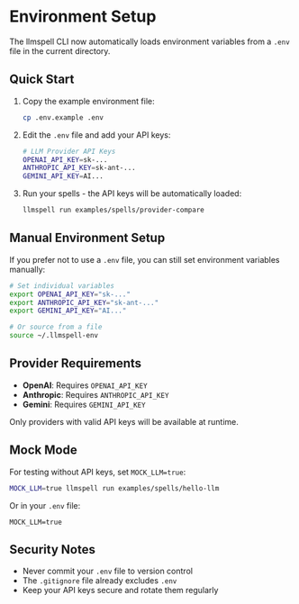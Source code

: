 # Environment Setup

The llmspell CLI now automatically loads environment variables from a `.env` file in the current directory.

## Quick Start

1. Copy the example environment file:
   ```bash
   cp .env.example .env
   ```

2. Edit the `.env` file and add your API keys:
   ```bash
   # LLM Provider API Keys
   OPENAI_API_KEY=sk-...
   ANTHROPIC_API_KEY=sk-ant-...
   GEMINI_API_KEY=AI...
   ```

3. Run your spells - the API keys will be automatically loaded:
   ```bash
   llmspell run examples/spells/provider-compare
   ```

## Manual Environment Setup

If you prefer not to use a `.env` file, you can still set environment variables manually:

```bash
# Set individual variables
export OPENAI_API_KEY="sk-..."
export ANTHROPIC_API_KEY="sk-ant-..."
export GEMINI_API_KEY="AI..."

# Or source from a file
source ~/.llmspell-env
```

## Provider Requirements

- **OpenAI**: Requires `OPENAI_API_KEY`
- **Anthropic**: Requires `ANTHROPIC_API_KEY`
- **Gemini**: Requires `GEMINI_API_KEY`

Only providers with valid API keys will be available at runtime.

## Mock Mode

For testing without API keys, set `MOCK_LLM=true`:

```bash
MOCK_LLM=true llmspell run examples/spells/hello-llm
```

Or in your `.env` file:
```
MOCK_LLM=true
```

## Security Notes

- Never commit your `.env` file to version control
- The `.gitignore` file already excludes `.env`
- Keep your API keys secure and rotate them regularly